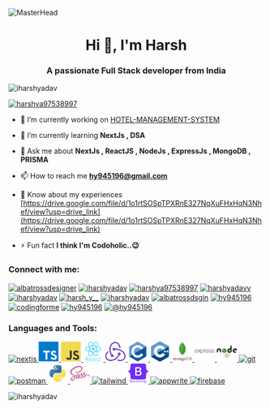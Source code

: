 ![MasterHead](https://user-images.githubusercontent.com/80781196/190216139-7697aa5a-c9a0-4bd6-80bf-3aca76a2e1c8.gif)
<h1 align="center">Hi 👋, I'm Harsh</h1>
<h3 align="center">A passionate Full Stack developer from India</h3>


<p align="left"> <img src="https://komarev.com/ghpvc/?username=iharshyadav&label=Profile%20views&color=0e75b6&style=flat" alt="iharshyadav" /> </p>

<p align="left"> <a href="https://twitter.com/harshya97538997" target="blank"><img src="https://img.shields.io/twitter/follow/harshya97538997?logo=twitter&style=for-the-badge" alt="harshya97538997" /></a> </p>

- 🔭 I’m currently working on [HOTEL-MANAGEMENT-SYSTEM](https://github.com/iharshyadav/HOTEL-MANAGEMENT-SYSTEM)

- 🌱 I’m currently learning **NextJs , DSA**

- 💬 Ask me about **NextJs , ReactJS , NodeJs , ExpressJs , MongoDB , PRISMA**

- 📫 How to reach me **hy945196@gmail.com**

- 📄 Know about my experiences [https://drive.google.com/file/d/1o1rtSOSpTPXRnE327NqXuFHxHqN3Nhef/view?usp=drive_link](https://drive.google.com/file/d/1o1rtSOSpTPXRnE327NqXuFHxHqN3Nhef/view?usp=drive_link)

- ⚡ Fun fact **I think I'm Codoholic..😉**


<h3 align="left">Connect with me:</h3>
<p align="left">
<a href="https://codepen.io/albatrossdesigner" target="blank"><img align="center" src="https://raw.githubusercontent.com/rahuldkjain/github-profile-readme-generator/master/src/images/icons/Social/codepen.svg" alt="albatrossdesigner" height="30" width="40" /></a>
<a href="https://dev.to/iharshyadav" target="blank"><img align="center" src="https://raw.githubusercontent.com/rahuldkjain/github-profile-readme-generator/master/src/images/icons/Social/devto.svg" alt="iharshyadav" height="30" width="40" /></a>
<a href="https://twitter.com/harshya97538997" target="blank"><img align="center" src="https://raw.githubusercontent.com/rahuldkjain/github-profile-readme-generator/master/src/images/icons/Social/twitter.svg" alt="harshya97538997" height="30" width="40" /></a>
<a href="https://linkedin.com/in/harshyadavv" target="blank"><img align="center" src="https://raw.githubusercontent.com/rahuldkjain/github-profile-readme-generator/master/src/images/icons/Social/linked-in-alt.svg" alt="harshyadavv" height="30" width="40" /></a>
<a href="https://codesandbox.com/iharshyadav" target="blank"><img align="center" src="https://raw.githubusercontent.com/rahuldkjain/github-profile-readme-generator/master/src/images/icons/Social/codesandbox.svg" alt="iharshyadav" height="30" width="40" /></a>
<a href="https://instagram.com/harsh_y__" target="blank"><img align="center" src="https://raw.githubusercontent.com/rahuldkjain/github-profile-readme-generator/master/src/images/icons/Social/instagram.svg" alt="harsh_y__" height="30" width="40" /></a>
<a href="https://dribbble.com/iharshyadav" target="blank"><img align="center" src="https://raw.githubusercontent.com/rahuldkjain/github-profile-readme-generator/master/src/images/icons/Social/dribbble.svg" alt="iharshyadav" height="30" width="40" /></a>
<a href="https://www.codechef.com/users/albatrossdsgin" target="blank"><img align="center" src="https://cdn.jsdelivr.net/npm/simple-icons@3.1.0/icons/codechef.svg" alt="albatrossdsgin" height="30" width="40" /></a>
<a href="https://www.hackerrank.com/hy945196" target="blank"><img align="center" src="https://raw.githubusercontent.com/rahuldkjain/github-profile-readme-generator/master/src/images/icons/Social/hackerrank.svg" alt="hy945196" height="30" width="40" /></a>
<a href="https://codeforces.com/profile/codingforme" target="blank"><img align="center" src="https://raw.githubusercontent.com/rahuldkjain/github-profile-readme-generator/master/src/images/icons/Social/codeforces.svg" alt="codingforme" height="30" width="40" /></a>
<a href="https://www.leetcode.com/hy945196" target="blank"><img align="center" src="https://raw.githubusercontent.com/rahuldkjain/github-profile-readme-generator/master/src/images/icons/Social/leet-code.svg" alt="hy945196" height="30" width="40" /></a>
<a href="https://www.hackerearth.com/@hy945196" target="blank"><img align="center" src="https://raw.githubusercontent.com/rahuldkjain/github-profile-readme-generator/master/src/images/icons/Social/hackerearth.svg" alt="@hy945196" height="30" width="40" /></a>
</p>

<h3 align="left">Languages and Tools:</h3>
<p align="left">  <a href="https://nextjs.org/" target="_blank" rel="noreferrer"> <img src="https://cdn.worldvectorlogo.com/logos/nextjs-2.svg" alt="nextjs" width="40" height="40"/> </a>
  <a href="https://www.typescriptlang.org/" target="_blank" rel="noreferrer"> <img src="https://raw.githubusercontent.com/devicons/devicon/master/icons/typescript/typescript-original.svg" alt="typescript" width="40" height="40"/> </a> 
  <a href="https://developer.mozilla.org/en-US/docs/Web/JavaScript" target="_blank" rel="noreferrer"> <img src="https://raw.githubusercontent.com/devicons/devicon/master/icons/javascript/javascript-original.svg" alt="javascript" width="40" height="40"/> </a> 
  <a href="https://reactjs.org/" target="_blank" rel="noreferrer"> <img src="https://raw.githubusercontent.com/devicons/devicon/master/icons/react/react-original-wordmark.svg" alt="react" width="40" height="40"/> </a>
  <a href="https://redux.js.org" target="_blank" rel="noreferrer"> <img src="https://raw.githubusercontent.com/devicons/devicon/master/icons/redux/redux-original.svg" alt="redux" width="40" height="40"/> </a> 
  <a href="https://www.cprogramming.com/" target="_blank" rel="noreferrer"> <img src="https://raw.githubusercontent.com/devicons/devicon/master/icons/c/c-original.svg" alt="c" width="40" height="40"/> </a> 
  <a href="https://www.w3schools.com/cpp/" target="_blank" rel="noreferrer"> <img src="https://raw.githubusercontent.com/devicons/devicon/master/icons/cplusplus/cplusplus-original.svg" alt="cplusplus" width="40" height="40"/> </a>
  <a href="https://www.mongodb.com/" target="_blank" rel="noreferrer"> <img src="https://raw.githubusercontent.com/devicons/devicon/master/icons/mongodb/mongodb-original-wordmark.svg" alt="mongodb" width="40" height="40"/> </a>
  <a href="https://expressjs.com" target="_blank" rel="noreferrer"> <img src="https://raw.githubusercontent.com/devicons/devicon/master/icons/express/express-original-wordmark.svg" alt="express" width="40" height="40"/> </a> 
  <a href="https://nodejs.org" target="_blank" rel="noreferrer"> <img src="https://raw.githubusercontent.com/devicons/devicon/master/icons/nodejs/nodejs-original-wordmark.svg" alt="nodejs" width="40" height="40"/> </a>
  <a href="https://git-scm.com/" target="_blank" rel="noreferrer"> <img src="https://www.vectorlogo.zone/logos/git-scm/git-scm-icon.svg" alt="git" width="40" height="40"/> </a> 
  <a href="https://postman.com" target="_blank" rel="noreferrer"> <img src="https://www.vectorlogo.zone/logos/getpostman/getpostman-icon.svg" alt="postman" width="40" height="40"/> </a> 
  <a href="https://www.python.org" target="_blank" rel="noreferrer"> <img src="https://raw.githubusercontent.com/devicons/devicon/master/icons/python/python-original.svg" alt="python" width="40" height="40"/> </a>
  <a href="https://sass-lang.com" target="_blank" rel="noreferrer"> <img src="https://raw.githubusercontent.com/devicons/devicon/master/icons/sass/sass-original.svg" alt="sass" width="40" height="40"/> </a> 
  <a href="https://tailwindcss.com/" target="_blank" rel="noreferrer"> <img src="https://www.vectorlogo.zone/logos/tailwindcss/tailwindcss-icon.svg" alt="tailwind" width="40" height="40"/> </a> 
  <a href="https://getbootstrap.com" target="_blank" rel="noreferrer"> <img src="https://raw.githubusercontent.com/devicons/devicon/master/icons/bootstrap/bootstrap-plain-wordmark.svg" alt="bootstrap" width="40" height="40"/> </a>
  <a href="https://appwrite.io" target="_blank" rel="noreferrer"> <img src="https://www.vectorlogo.zone/logos/appwriteio/appwriteio-icon.svg" alt="appwrite" width="40" height="40"/> </a>
  <a href="https://firebase.google.com/" target="_blank" rel="noreferrer"> <img src="https://www.vectorlogo.zone/logos/firebase/firebase-icon.svg" alt="firebase" width="40" height="40"/> </a> </p>

<p><img align="left" src="https://github-readme-stats.vercel.app/api/top-langs?username=iharshyadav&show_icons=true&locale=en&layout=compact" alt="iharshyadav" /></p>


